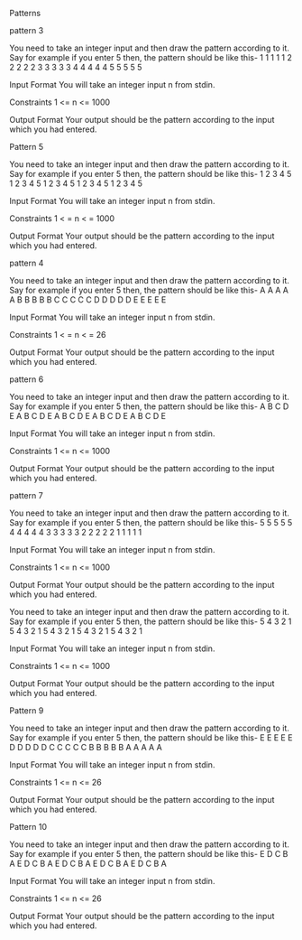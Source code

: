

Patterns 

pattern 3

You need to take an integer input and then draw the pattern according to it. Say for example if you enter 5 then, the pattern should be like this-
1 1 1 1 1
2 2 2 2 2
3 3 3 3 3
4 4 4 4 4
5 5 5 5 5

Input Format
You will take an integer input n from stdin.

Constraints
1 <= n <= 1000

Output Format
Your output should be the pattern according to the input which you had entered. 



Pattern 5

You need to take an integer input and then draw the pattern according to it. Say for example if you enter 5 then, the pattern should be like this-
1 2 3 4 5
1 2 3 4 5
1 2 3 4 5
1 2 3 4 5
1 2 3 4 5

Input Format
You will take an integer input  n from stdin.

Constraints
1 < = n < = 1000

Output Format
Your output should be the pattern according to the input which you had entered. 

pattern 4

You need to take an integer input and then draw the pattern according to it. Say for example if you enter 5 then, the pattern should be like this-
A A A A A
B B B B B
C C C C C
D D D D D
E E E E E 

Input Format
You will take an integer input n from stdin.

Constraints
1 < = n < = 26

Output Format
Your output should be the pattern according to the input which you had entered. 

pattern 6

You need to take an integer input and then draw the pattern according to it. Say for example if you enter 5 then, the pattern should be like this-
A B C D E
A B C D E
A B C D E
A B C D E
A B C D E 

Input Format
You will take an integer input n from stdin.

Constraints
1 <= n <= 1000

Output Format
Your output should be the pattern according to the input which you had entered. 

pattern 7

You need to take an integer input and then draw the pattern according to it. Say for example if you enter 5 then, the pattern should be like this-
5 5 5 5 5
4 4 4 4 4
3 3 3 3 3
2 2 2 2 2
1 1 1 1 1 

Input Format
You will take an integer input n from stdin.

Constraints
1 <= n <= 1000

Output Format
Your output should be the pattern according to the input which you had entered. 

You need to take an integer input and then draw the pattern according to it. Say for example if you enter 5 then, the pattern should be like this-
5 4 3 2 1
5 4 3 2 1
5 4 3 2 1
5 4 3 2 1
5 4 3 2 1

Input Format
You will take an integer input n from stdin.

Constraints
1 <= n <= 1000

Output Format
Your output should be the pattern according to the input which you had entered. 

Pattern 9

You need to take an integer input and then draw the pattern according to it. Say for example if you enter 5 then, the pattern should be like this-
E E E E E
D D D D D
C C C C C
B B B B B
A A A A A

Input Format
You will take an integer input n from stdin.

Constraints
1 <= n <= 26

Output Format
Your output should be the pattern according to the input which you had entered. 


Pattern 10

You need to take an integer input and then draw the pattern according to it. Say for example if you enter 5 then, the pattern should be like this-
E D C B A
E D C B A
E D C B A
E D C B A
E D C B A

Input Format
You will take an integer input n from stdin.

Constraints
1 <= n <= 26

Output Format
Your output should be the pattern according to the input which you had entered. 